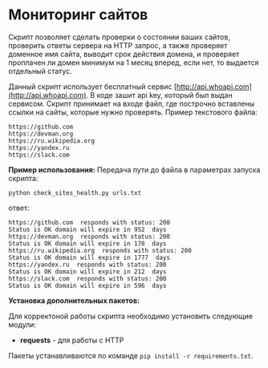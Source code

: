 # Мониторинг сайтов

Скрипт позволяет сделать проверки о состоянии ваших сайтов, проверить ответы сервера на HTTP запрос, а также проверяет доменное имя сайта, выводит срок действия домена, и проверяет проплачен ли домен минимум на 1 месяц вперед, если нет, то выдается отдельный статус.

Данный скрипт использует бесплатный сервис [http://api.whoapi.com](http://api.whoapi.com).
В коде зашит api key, который был выдан сервисом.
Скрипт принимает на входе файл, где построчно вставлены ссылки на сайты, которые нужно проверять. 
Пример текстового файла:

```
https://github.com
https://devman.org
https://ru.wikipedia.org
https://yandex.ru
https://slack.com
```


**Пример использования:**
Передача пути до файла в параметрах запуска скрипта:
```
python check_sites_health.py urls.txt
```
ответ:
```
https://github.com  responds with status: 200
Status is OK domain will expire in 952  days
https://devman.org  responds with status: 200
Status is OK domain will expire in 178  days
https://ru.wikipedia.org  responds with status: 200
Status is OK domain will expire in 1777  days
https://yandex.ru  responds with status: 200
Status is OK domain will expire in 212  days
https://slack.com  responds with status: 200
Status is OK domain will expire in 596  days
```


**Установка дополнительных пакетов:**

Для корректоной работы скрипта необходимо установить следующие модули:
* **requests** - для работы с HTTP

Пакеты устанавливаются по команде `pip install -r requirements.txt`.
